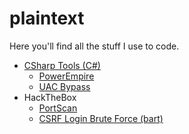 # plaintext

Here you'll find all the stuff I use to code.

* [CSharp Tools (C#)](https://github.com/juliourena/plaintext/tree/master/CSharp%20Tools)
	* [PowerEmpire](https://github.com/juliourena/plaintext/tree/master/CSharp%20Tools/PowerEmpire)
	* [UAC Bypass](https://github.com/juliourena/plaintext/tree/master/CSharp%20Tools/UAC%20Bypass)
* HackTheBox
	* [PortScan](https://github.com/juliourena/plaintext/blob/master/hackthebox/PortScan.sh)
	* [CSRF Login Brute Force (bart)](https://github.com/juliourena/plaintext/blob/master/hackthebox/bart-bruteforce.py)